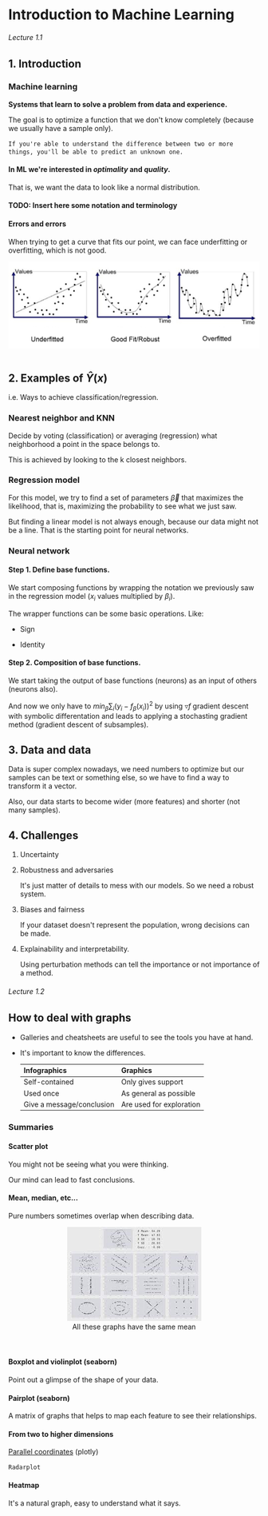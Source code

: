 # Introduction to Machine Learning

###### Lecture 1.1

## 1. Introduction

### Machine learning

**Systems that learn to solve a problem from data and experience.**

The goal is to optimize a function that we don't know completely (because we usually have a sample only).

    If you're able to understand the difference between two or more things, you'll be able to predict an unknown one.


#### In ML we're interested in *optimality* and *quality*.

That is, we want the data to look like a normal distribution.

#### TODO: Insert here some notation and terminology

#### Errors and errors

When trying to get a curve that fits our point, we can face underfitting or overfitting, which is not good.

<div align = "center">
    <img align='center' src="https://github.com/LuisR-jpg/MUFRAMEX/blob/main/data/Fitting.png?raw=true"/>
    <br></br>
</div>

## 2. Examples of $\hat{Y}(x)$

i.e. Ways to achieve classification/regression.

### Nearest neighbor and KNN

Decide by voting (classification) or averaging (regression) what neighborhood a point in the space belongs to.

This is achieved by looking to the k closest neighbors.

### Regression model

For this model, we try to find a set of parameters $\vec{\beta}$ that maximizes the likelihood, that is, maximizing the probability to see what we just saw.

But finding a linear model is not always enough, because our data might not be a line. That is the starting point for neural networks.

### Neural network

#### Step 1. Define base functions.

We start composing functions by wrapping the notation we previously saw in the regression model ($x_i$ values multiplied by $\beta_i$).

The wrapper functions can be some basic operations. Like:

- Sign

- Identity

#### Step 2. Composition of base functions.

We start taking the output of base functions (neurons) as an input of others (neurons also).

And now we only have to $min_\beta\sum_i(y_i-f_\beta(x_i))^2$ by using $\triangledown f$ gradient descent with symbolic differentation and leads to applying a stochasting gradient method (gradient descent of subsamples).

## 3. Data and data

Data is super complex nowadays, we need numbers to optimize but our samples can be text or something else, so we have to find a way to transform it a vector.

Also, our data starts to become wider (more features) and shorter (not many samples).

## 4. Challenges

1. Uncertainty

2. Robustness and adversaries

    It's just matter of details to mess with our models. So we need a robust system.

3. Biases and fairness 

    If your dataset doesn't represent the population, wrong decisions can be made. 

4. Explainability and interpretability.

    Using perturbation methods can tell the importance or not importance of a method.

###### Lecture 1.2

## How to deal with graphs

- Galleries and cheatsheets are useful to see the tools you have at hand.

- It's important to know the differences.

    |Infographics               |Graphics                   |
    |---                        |---                        |
    |Self-contained             |Only gives support         |
    |Used once                  |As general as possible     |
    |Give a message/conclusion  |Are used for exploration   |

### Summaries

#### Scatter plot

You might not be seeing what you were thinking.

Our mind can lead to fast conclusions.

#### Mean, median, etc...

Pure numbers sometimes overlap when describing data.

<div align = "center">
    <img src="https://github.com/LuisR-jpg/MUFRAMEX/blob/main/data/EquivalentGraphics.jpeg?raw=true"/>
    <br>    
    All these graphs have the same mean
</div>
<br></br>

#### Boxplot and violinplot (seaborn)

Point out a glimpse of the shape of your data.

#### Pairplot (seaborn)

A matrix of graphs that helps to map each feature to see their relationships.

#### From two to higher dimensions

[Parallel coordinates](https://syntagmatic.github.io/parallel-coordinates/) (plotly)

    Radarplot

#### Heatmap

It's a natural graph, easy to understand what it says.